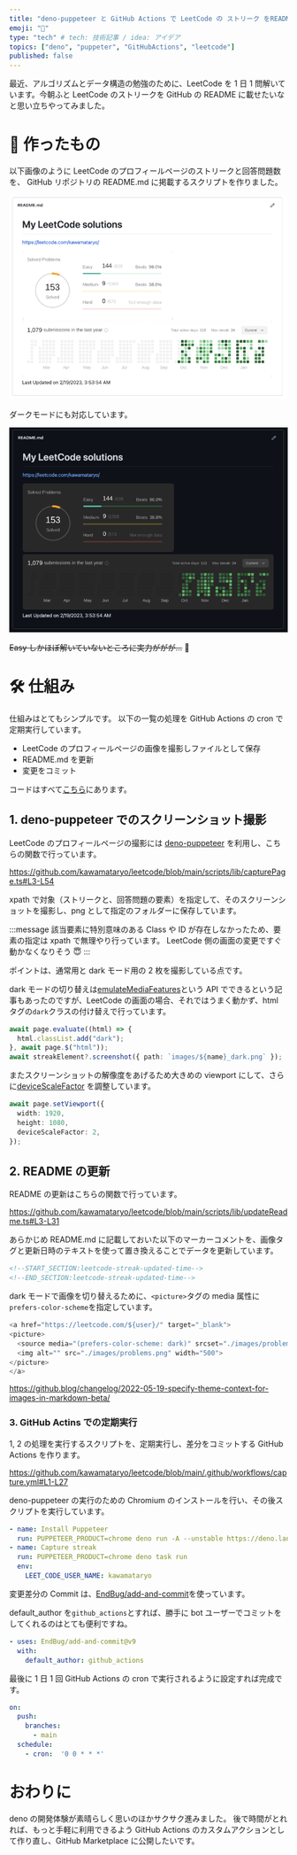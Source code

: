 ```yaml
---
title: "deno-puppeteer と GitHub Actions で LeetCode の ストリーク をREADMEに掲載する"
emoji: "🦕"
type: "tech" # tech: 技術記事 / idea: アイデア
topics: ["deno", "puppeter", "GitHubActions", "leetcode"]
published: false
---
```


最近、アルゴリズムとデータ構造の勉強のために、LeetCode を 1 日 1 問解いています。今朝ふと LeetCode のストリークを GitHub の README に載せたいなと思い立ちやってみました。

# 🦾 作ったもの

以下画像のように LeetCode のプロフィールページのストリークと回答問題数を、 GitHub リポジトリの README.md に掲載するスクリプトを作りました。

![](/images/c6580f35160139/2023-02-19-15-22-56.png)

ダークモードにも対応しています。

![](/images/c6580f35160139/2023-02-19-15-23-29.png)

~~Easy しかほぼ解いていないところに実力ががが...~~ 🥹

# 🛠️ 仕組み

仕組みはとてもシンプルです。
以下の一覧の処理を GitHub Actions の cron で定期実行しています。

- LeetCode のプロフィールページの画像を撮影しファイルとして保存
- README.md を更新
- 変更をコミット

コードはすべて[こちら](https://github.com/kawamataryo/leetcode)にあります。

## 1. deno-puppeteer でのスクリーンショット撮影

LeetCode のプロフィールページの撮影には [deno-puppeteer](https://deno.land/x/puppeteer@16.2.0) を利用し、こちらの関数で行っています。

https://github.com/kawamataryo/leetcode/blob/main/scripts/lib/capturePage.ts#L3-L54

xpath で対象（ストリークと、回答問題の要素）を指定して、そのスクリーンショットを撮影し、png として指定のフォルダーに保存しています。

:::message
該当要素に特別意味のある Class や ID が存在しなかったため、要素の指定は xpath で無理やり行っています。 LeetCode 側の画面の変更ですぐ動かなくなりそう 😇
:::

ポイントは、通常用と dark モード用の 2 枚を撮影している点です。

dark モードの切り替えは[emulateMediaFeatures](https://pptr.dev/api/puppeteer.page.emulatemediafeatures)という API でできるという記事もあったのですが、LeetCode の画面の場合、それではうまく動かず、html タグの`dark`クラスの付け替えで行っています。

```ts:scripts/lib/capturePage.ts
await page.evaluate((html) => {
  html.classList.add("dark");
}, await page.$("html"));
await streakElement?.screenshot({ path: `images/${name}_dark.png` });
```

またスクリーンショットの解像度をあげるため大きめの viewport にして、さらに[deviceScaleFactor](https://pptr.dev/api/puppeteer.viewport.devicescalefactor) を調整しています。

```ts:scripts/lib/capturePage.ts
await page.setViewport({
  width: 1920,
  height: 1080,
  deviceScaleFactor: 2,
});
```

## 2. README の更新

README の更新はこちらの関数で行っています。

https://github.com/kawamataryo/leetcode/blob/main/scripts/lib/updateReadme.ts#L3-L31

あらかじめ README.md に記載しておいた以下のマーカーコメントを、画像タグと更新日時のテキストを使って置き換えることでデータを更新しています。

```README.md
<!--START_SECTION:leetcode-streak-updated-time-->
<!--END_SECTION:leetcode-streak-updated-time-->
```

dark モードで画像を切り替えるために、`<picture>`タグの media 属性に`prefers-color-scheme`を指定しています。

```html:scripts/lib/capturePage.ts
<a href="https://leetcode.com/${user}/" target="_blank">
<picture>
  <source media="(prefers-color-scheme: dark)" srcset="./images/problems_dark.png" width="500">
  <img alt="" src="./images/problems.png" width="500">
</picture>
</a>
```

https://github.blog/changelog/2022-05-19-specify-theme-context-for-images-in-markdown-beta/

### 3. GitHub Actins での定期実行

1, 2 の処理を実行するスクリプトを、定期実行し、差分をコミットする GitHub Actions を作ります。

https://github.com/kawamataryo/leetcode/blob/main/.github/workflows/capture.yml#L1-L27

deno-puppeteer の実行のための Chromium のインストールを行い、その後スクリプトを実行しています。

```yml:.github/workflows/capture.yml
- name: Install Puppeteer
  run: PUPPETEER_PRODUCT=chrome deno run -A --unstable https://deno.land/x/puppeteer@16.2.0/install.ts
- name: Capture streak
  run: PUPPETEER_PRODUCT=chrome deno task run
  env:
    LEET_CODE_USER_NAME: kawamataryo
```

変更差分の Commit は、[EndBug/add-and-commit](https://github.com/EndBug/add-and-commit)を使っています。

default_author を`github_actions`とすれば、勝手に bot ユーザーでコミットをしてくれるのはとても便利ですね。

```yml:.github/workflows/capture.yml
- uses: EndBug/add-and-commit@v9
  with:
    default_author: github_actions
```

最後に 1 日 1 回 GitHub Actions の cron で実行されるように設定すれば完成です。

```yml:.github/workflows/capture.yml
on:
  push:
    branches:
      - main
  schedule:
    - cron:  '0 0 * * *'
```

# おわりに

deno の開発体験が素晴らしく思いのほかサクサク進みました。
後で時間がとれれば、もっと手軽に利用できるよう GitHub Actions のカスタムアクションとして作り直し、GitHub Marketplace に公開したいです。
